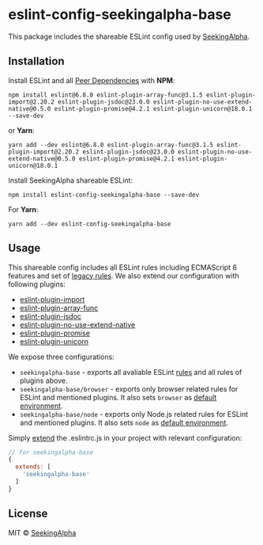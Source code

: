 # eslint-config-seekingalpha-base

This package includes the shareable ESLint config used by [SeekingAlpha](https://seekingalpha.com/).

## Installation

Install ESLint and all [Peer Dependencies](https://nodejs.org/en/blog/npm/peer-dependencies/) with **NPM**:

    npm install eslint@6.8.0 eslint-plugin-array-func@3.1.5 eslint-plugin-import@2.20.2 eslint-plugin-jsdoc@23.0.0 eslint-plugin-no-use-extend-native@0.5.0 eslint-plugin-promise@4.2.1 eslint-plugin-unicorn@18.0.1 --save-dev

or **Yarn**:

    yarn add --dev eslint@6.8.0 eslint-plugin-array-func@3.1.5 eslint-plugin-import@2.20.2 eslint-plugin-jsdoc@23.0.0 eslint-plugin-no-use-extend-native@0.5.0 eslint-plugin-promise@4.2.1 eslint-plugin-unicorn@18.0.1


Install SeekingAlpha shareable ESLint:

    npm install eslint-config-seekingalpha-base --save-dev

For **Yarn**:

    yarn add --dev eslint-config-seekingalpha-base

## Usage

This shareable config includes all ESLint rules including ECMAScript 6 features and set of [legacy rules](https://eslint.org/docs/rules/#deprecated). We also extend our configuration with following plugins:

* [eslint-plugin-import](https://github.com/benmosher/eslint-plugin-import)
* [eslint-plugin-array-func](https://github.com/freaktechnik/eslint-plugin-array-func)
* [eslint-plugin-jsdoc](https://github.com/gajus/eslint-plugin-jsdoc)
* [eslint-plugin-no-use-extend-native](https://github.com/dustinspecker/eslint-plugin-no-use-extend-native)
* [eslint-plugin-promise](https://github.com/xjamundx/eslint-plugin-promise)
* [eslint-plugin-unicorn](https://github.com/sindresorhus/eslint-plugin-unicorn)

We expose three configurations:

* `seekingalpha-base` - exports all avaliable ESLint [rules](https://eslint.org/docs/rules/) and all rules of plugins above.
* `seekingalpha-base/browser` - exports only browser related rules for ESLint and mentioned plugins. It also sets `browser` as [default environment](https://eslint.org/docs/user-guide/configuring#specifying-environments).
* `seekingalpha-base/node` - exports only Node.js related rules for ESLint and mentioned plugins. It also sets `node` as [default environment](https://eslint.org/docs/user-guide/configuring#specifying-environments).


Simply [extend](https://eslint.org/docs/user-guide/configuring#extending-configuration-files) the .eslintrc.js in your project with relevant configuration:

```javascript
// for seekingalpha-base
{
  extends: [
    'seekingalpha-base'
  ]
}
```

## License

MIT © [SeekingAlpha](https://seekingalpha.com/)


